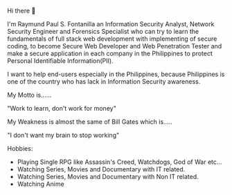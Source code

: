 Hi there 👋

I'm Raymund Paul S. Fontanilla an Information Security Analyst, Network Security Engineer and Forensics Specialist who can try to learn the fundamentals of full stack web development with implementing of secure coding, to become Secure Web Developer and Web Penetration Tester and make a secure application in each company in the Philippines to protect Personal Identifiable Information(PII).

I want to help end-users especially in the Philippines, because Philippines is one of the country who has lack in Information Security awareness.

My Motto is......

"Work to learn, don't work for money"

My Weakness is almost the same of Bill Gates which is.....

"I don't want my brain to stop working"

Hobbies:

* Playing Single RPG like Assassin's Creed, Watchdogs, God of War etc...
* Watching Series, Movies and Documentary with IT related.
* Watching Series, Movies and Documentary with Non IT related.
* Watching Anime




